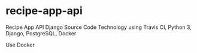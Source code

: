 # recipe-app-api
Recipe App API Django Source Code
Technology using Travis CI, Python 3, Django, PostgreSQL, Docker

Use Docker 
